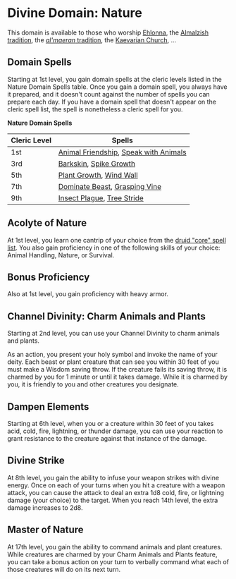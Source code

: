 # Divine Domain: Nature
This domain is available to those who worship [Ehlonna](../../Religions/Pantheon/Ehlonna.md), the [Almalzish tradition](../../Religions/AlUma.md#almalzish-cleric), the [*al'maeran* tradition](../../Religions/AlUma.md#almaeran-cleric), the [Kaevarian Church](../../Religions/KaevarianChurch.md), ...

## Domain Spells
Starting at 1st level, you gain domain spells at the cleric levels listed in the Nature Domain Spells table. Once you gain a domain spell, you always have it prepared, and it doesn't count against the number of spells you can prepare each day. If you have a domain spell that doesn't appear on the cleric spell list, the spell is nonetheless a cleric spell for you.

**Nature Domain Spells**

Cleric Level |	Spells
------------ | -----
1st	|[Animal Friendship](../../Magic/Spells/animal-friendship.md), [Speak with Animals](../../Magic/Spells/speak-with-animals.md)
3rd	|[Barkskin](../../Magic/Spells/barkskin.md), [Spike Growth](../../Magic/Spells/spike-growth.md)
5th	|[Plant Growth](../../Magic/Spells/plant-growth.md), [Wind Wall](../../Magic/Spells/wind-wall.md)
7th	|[Dominate Beast](../../Magic/Spells/dominate-beast.md), [Grasping Vine](../../Magic/Spells/grasping-vine.md)
9th	|[Insect Plague](../../Magic/Spells/insect-plague.md), [Tree Stride](../../Magic/Spells/tree-stride.md)

## Acolyte of Nature
At 1st level, you learn one cantrip of your choice from the [druid "core" spell list](../Druid/index.md#core-druid-spells). You also gain proficiency in one of the following skills of your choice: Animal Handling, Nature, or Survival.

## Bonus Proficiency
Also at 1st level, you gain proficiency with heavy armor.

## Channel Divinity: Charm Animals and Plants
Starting at 2nd level, you can use your Channel Divinity to charm animals and plants.

As an action, you present your holy symbol and invoke the name of your deity. Each beast or plant creature that can see you within 30 feet of you must make a Wisdom saving throw. If the creature fails its saving throw, it is charmed by you for 1 minute or until it takes damage. While it is charmed by you, it is friendly to you and other creatures you designate.

## Dampen Elements
Starting at 6th level, when you or a creature within 30 feet of you takes acid, cold, fire, lightning, or thunder damage, you can use your reaction to grant resistance to the creature against that instance of the damage.

## Divine Strike
At 8th level, you gain the ability to infuse your weapon strikes with divine energy. Once on each of your turns when you hit a creature with a weapon attack, you can cause the attack to deal an extra 1d8 cold, fire, or lightning damage (your choice) to the target. When you reach 14th level, the extra damage increases to 2d8.

## Master of Nature
At 17th level, you gain the ability to command animals and plant creatures. While creatures are charmed by your Charm Animals and Plants feature, you can take a bonus action on your turn to verbally command what each of those creatures will do on its next turn.
